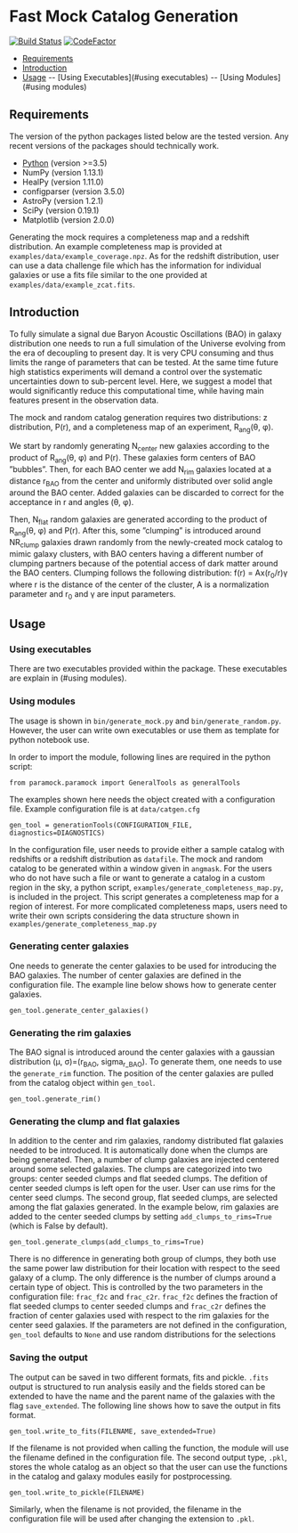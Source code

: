 # Fast Mock Catalog Generation

[![Build Status](https://travis-ci.com/DESI-UR/catalog_generation.svg?branch=master)](https://travis-ci.com/DESI-UR/catalog_generation)
[![CodeFactor](https://www.codefactor.io/repository/github/desi-ur/catalog_generation/badge/master)](https://www.codefactor.io/repository/github/desi-ur/catalog_generation/overview/master)

<!-- toc -->
- [Requirements](#requirements)
- [Introduction](#introduction)
- [Usage](#usage)
-- [Using Executables](#using executables)
-- [Using Modules](#using modules)
<!-- tocstop -->

## Requirements
The version of the python packages listed below are the tested version. Any recent versions of the packages should technically work.
* [Python](https://www.python.org/) (version >=3.5)
* NumPy  (version 1.13.1)
* HealPy (version 1.11.0)
* configparser (version 3.5.0)
* AstroPy (version 1.2.1)
* SciPy (version 0.19.1)
* Matplotlib (version 2.0.0)

Generating the mock requires a completeness map and a redshift distribution. An example completeness map is provided at `examples/data/example_coverage.npz`. As for the redshift distribution, user can use a data challenge file which has the information for individual galaxies or use a fits file similar to the one provided at `examples/data/example_zcat.fits`. 

## Introduction

To fully simulate a signal due Baryon Acoustic Oscillations (BAO) in galaxy distribution one needs to run a full simulation of the Universe evolving from the era of decoupling to present day. It is very CPU consuming and thus limits the range of parameters that can be tested. At the same time future high statistics experiments will demand a control over the systematic uncertainties down to sub-percent level. Here, we suggest a model that would significantly reduce this computational time, while having main features present in the observation data. 

The mock and random catalog generation requires two distributions: z distribution, P(r), and a completeness map of an experiment, R<sub>ang</sub>(&theta;, &phi;).

We start by randomly generating N<sub>center</sub> new galaxies according to the product of R<sub>ang</sub>(&theta;, &phi;) and P(r). These galaxies form centers of BAO ”bubbles”. Then, for each BAO center we add N<sub>rim</sub> galaxies located at a distance r<sub>BAO</sub> from the center and uniformly distributed over solid angle around the BAO center. Added galaxies can be discarded to correct for the acceptance in r and angles (&theta;, &phi;).

Then, N<sub>flat</sub> random galaxies are generated according to the product of R<sub>ang</sub>(&theta;, &phi;) and P(r). After this, some ”clumping” is introduced around NR<sub>clump</sub> galaxies drawn randomly from the newly-created mock catalog to mimic galaxy clusters, with BAO centers having a different number of clumping partners because of the potential access of dark matter around the BAO centers. Clumping follows the following distribution:
f(r) = Ax(r<sub>0</sub>/r)&gamma;
where r is the distance of the center of the cluster, A is a normalization parameter and r<sub>0</sub> and &gamma; are input parameters.

## Usage

### Using executables

There are two executables provided within the package. These executables are explain in (#using modules). 

### Using modules

The usage is shown in `bin/generate_mock.py` and `bin/generate_random.py`. However, the user can write own executables or use them as template for python notebook use.

In order to import the module, following lines are required in the python script:
```
from paramock.paramock import GeneralTools as generalTools
```

The examples shown here needs the object created with a configuration file. Example configuration file is at `data/catgen.cfg`
```
gen_tool = generationTools(CONFIGURATION_FILE, diagnostics=DIAGNOSTICS)
```

In the configuration file, user needs to provide either a sample catalog with redshifts or a redshift distribution as `datafile`. The mock and random catalog to be generated within a window given in `angmask`. For the users who do not have such a file or want to generate a catalog in a custom region in the sky, a python script, `examples/generate_completeness_map.py`, is included in the project. This script generates a completeness map for a region of interest. For more complicated completeness maps, users need to write their own scripts considering the data structure shown in `examples/generate_completeness_map.py`

### Generating center galaxies
One needs to generate the center galaxies to be used for introducing the BAO galaxies. The number of center galaxies are defined in the configuration file. The example line below shows how to generate center galaxies.
```
gen_tool.generate_center_galaxies()
```

### Generating the rim galaxies
The BAO signal is introduced around the center galaxies with a gaussian distribution (&mu;, &sigma;)=(r<sub>BAO</sub>, sigma<sub>r_BAO</sub>). To generate them, one needs to use the `generate_rim` function. The position of the center galaxies are pulled from the catalog object within `gen_tool`.
```
gen_tool.generate_rim()
```

### Generating the clump and flat galaxies
In addition to the center and rim galaxies, randomy distributed flat galaxies needed to be introduced. It is automatically done when the clumps are being generated. Then, a number of clump galaxies are injected centered around some selected galaxies. The clumps are categorized into two groups: center seeded clumps and flat seeded clumps. The defition of center seeded clumps is left open for the user. User can use rims for the center seed clumps. The second group, flat seeded clumps, are selected among the flat galaxies generated. In the example below, rim galaxies are added to the center seeded clumps by setting `add_clumps_to_rims=True` (which is False by default).
```
gen_tool.generate_clumps(add_clumps_to_rims=True)
```
There is no difference in generating both group of clumps, they both use the same power law distribution for their location with respect to the seed galaxy of a clump. The only difference is the number of clumps around a certain type of object. This is controlled by the two parameters in the configuration file: `frac_f2c` and `frac_c2r`. `frac_f2c` defines the fraction of flat seeded clumps to center seeded clumps and `frac_c2r` defines the fraction of center galaxies used with respect to the rim galaxies for the center seed galaxies. If the parameters are not defined in the configuration, `gen_tool` defaults to `None` and use random distributions for the selections

### Saving the output
The output can be saved in two different formats, fits and pickle. `.fits` output is structured to run analysis easily and the fields stored can be extended to have the name and the parent name of the galaxies with the flag `save_extended`. The following line shows how to save the output in fits format.
```
gen_tool.write_to_fits(FILENAME, save_extended=True)
```
If the filename is not provided when calling the function, the module will use the filename defined in the configuration file. The second output type, `.pkl`, stores the whole catalog as an object so that the user can use the functions in the catalog and galaxy modules easily for postprocessing.
```
gen_tool.write_to_pickle(FILENAME)
```
Similarly, when the filename is not provided, the filename in the configuration file will be used after changing the extension to `.pkl`.



